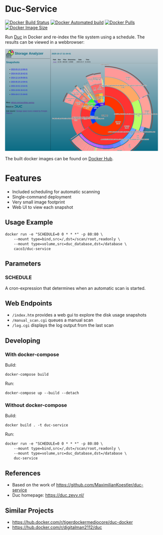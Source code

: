 # Duc-Service
[![Docker Build Status](https://img.shields.io/docker/cloud/build/caco3x/duc-service.svg)](https://hub.docker.com/r/caco3x/duc-service/)
[![Docker Automated build](https://img.shields.io/docker/cloud/automated/caco3x/duc-service.svg)](https://hub.docker.com/r/caco3x/duc-service/)
[![Docker Pulls](https://img.shields.io/docker/pulls/caco3x/duc-service.svg)](https://hub.docker.com/r/caco3x/duc-service/)
[![Docker Image Size](https://img.shields.io/docker/image-size/caco3x/duc-service?sort=date)](https://hub.docker.com/r/caco3x/duc-service/)

Run [Duc](https://duc.zevv.nl/) in Docker and re-index the file system using a schedule.
The results can be viewed in a webbrowser:

![Screenshot](Screenshot1.png)

The built docker images can be found on [Docker Hub](https://hub.docker.com/r/caco3x/duc-service/).

# Features
- Included scheduling for automatic scanning
- Single-command deployment
- Very small image footprint
- Web UI to view each snapshot

## Usage Example
```
docker run -e "SCHEDULE=0 0 * * *" -p 80:80 \
    --mount type=bind,src=/,dst=/scan/root,readonly \
    --mount type=volume,src=duc_database,dst=/database \
    caco3/duc-service
```

## Parameters
### SCHEDULE
A cron-expression that determines when an automatic scan is started.

## Web Endpoints
- `/index.htm` provides a web gui to explore the disk usage snapshots
- `/manual_scan.cgi` queues a manual scan
- `/log.cgi` displays the log output from the last scan

## Developing

### With docker-compose
Build:
```
docker-compose build
```

Run:
```
docker-compose up --build --detach
```

### Without docker-compose
Build:
```
docker build . -t duc-service
```

Run:
```
docker run -e "SCHEDULE=0 0 * * *" -p 80:80 \
    --mount type=bind,src=/,dst=/scan/root,readonly \
    --mount type=volume,src=duc_database,dst=/database \
    duc-service
```

## References
- Based on the work of https://github.com/MaximilianKoestler/duc-service
- Duc homepage: https://duc.zevv.nl/

## Similar Projects
- https://hub.docker.com/r/tigerdockermediocore/duc-docker
- https://hub.docker.com/r/digitalman2112/duc
